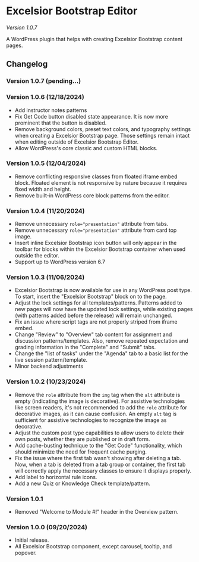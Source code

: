 # Excelsior Bootstrap Editor
_Version 1.0.7_

A WordPress plugin that helps with creating Excelsior Bootstrap content pages.

## Changelog

### Version 1.0.7 (pending...)

### Version 1.0.6 (12/18/2024)
- Add instructor notes patterns
- Fix Get Code button disabled state appearance. It is now more prominent that the button is disabled.
- Remove background colors, preset text colors, and typography settings when creating a Excelsior Bootstrap page. Those settings remain intact when editing outside of Excelsior Bootstrap Editor.
- Allow WordPress's core classic and custom HTML blocks.

### Version 1.0.5 (12/04/2024)
- Remove conflicting responsive classes from floated iframe embed block. Floated element is not responsive by nature because it requires fixed width and height.
- Remove built-in WordPress core block patterns from the editor.

### Version 1.0.4 (11/20/2024)
- Remove unnecessary `role="presentation"` attribute from tabs.
- Remove unnecessary `role="presentation"` attribute from card top image.
- Insert inline Excelsior Bootstrap icon button will only appear in the toolbar for blocks within the Excelsior Bootstrap container when used outside the editor.
- Support up to WordPress version 6.7

### Version 1.0.3 (11/06/2024)
- Excelsior Bootstrap is now available for use in any WordPress post type. To start, insert the "Excelsior Bootstrap" block on to the page.
- Adjust the lock settings for all templates/patterns. Patterns added to new pages will now have the updated lock settings, while existing pages (with patterns added before the release) will remain unchanged.
- Fix an issue where script tags are not properly striped from iframe embed.
- Change "Review" to "Overview" tab content for assignment and discussion patterns/templates. Also, remove repeated expectation and grading information in the "Complete" and "Submit" tabs.
- Change the "list of tasks" under the "Agenda" tab to a basic list for the live session pattern/template.
- Minor backend adjustments

### Version 1.0.2 (10/23/2024)
- Remove the `role` attribute from the `img` tag when the `alt` attribute is empty (indicating the image is decorative). For assistive technologies like screen readers, it's not recommended to add the `role` attribute for decorative images, as it can cause confusion. An empty `alt` tag is sufficient for assistive technologies to recognize the image as decorative.
- Adjust the custom post type capabilities to allow users to delete their own posts, whether they are published or in draft form.
- Add cache-busting technique to the "Get Code" functionality, which should minimize the need for frequent cache purging.
- Fix the issue where the first tab wasn't showing after deleting a tab. Now, when a tab is deleted from a tab group or container, the first tab will correctly apply the necessary classes to ensure it displays properly.
- Add label to horizontal rule icons.
- Add a new Quiz or Knowledge Check template/pattern.

### Version 1.0.1
- Removed "Welcome to Module #!" header in the Overview pattern.

### Version 1.0.0 (09/20/2024)
- Initial release.
- All Excelsior Bootstrap component, except carousel, tooltip, and popover.